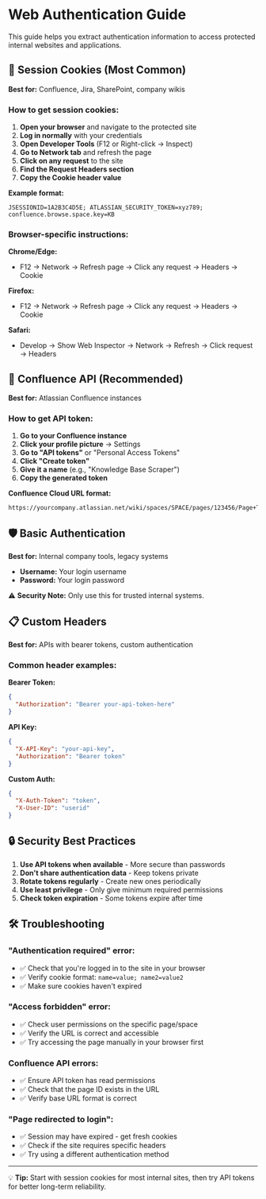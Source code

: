 # Web Authentication Guide

This guide helps you extract authentication information to access protected internal websites and applications.

## 🍪 Session Cookies (Most Common)

**Best for:** Confluence, Jira, SharePoint, company wikis

### How to get session cookies:

1. **Open your browser** and navigate to the protected site
2. **Log in normally** with your credentials
3. **Open Developer Tools** (F12 or Right-click → Inspect)
4. **Go to Network tab** and refresh the page
5. **Click on any request** to the site
6. **Find the Request Headers section**
7. **Copy the Cookie header value**

**Example format:**
```
JSESSIONID=1A2B3C4D5E; ATLASSIAN_SECURITY_TOKEN=xyz789; confluence.browse.space.key=KB
```

### Browser-specific instructions:

**Chrome/Edge:**
- F12 → Network → Refresh page → Click any request → Headers → Cookie

**Firefox:**
- F12 → Network → Refresh page → Click any request → Headers → Cookie

**Safari:**
- Develop → Show Web Inspector → Network → Refresh → Click request → Headers

## 🔑 Confluence API (Recommended)

**Best for:** Atlassian Confluence instances

### How to get API token:

1. **Go to your Confluence instance**
2. **Click your profile picture** → Settings
3. **Go to "API tokens"** or "Personal Access Tokens"
4. **Click "Create token"**
5. **Give it a name** (e.g., "Knowledge Base Scraper")
6. **Copy the generated token**

**Confluence Cloud URL format:**
```
https://yourcompany.atlassian.net/wiki/spaces/SPACE/pages/123456/Page+Title
```

## 🛡️ Basic Authentication

**Best for:** Internal company tools, legacy systems

- **Username:** Your login username
- **Password:** Your login password

⚠️ **Security Note:** Only use this for trusted internal systems.

## 📋 Custom Headers

**Best for:** APIs with bearer tokens, custom authentication

### Common header examples:

**Bearer Token:**
```json
{
  "Authorization": "Bearer your-api-token-here"
}
```

**API Key:**
```json
{
  "X-API-Key": "your-api-key",
  "Authorization": "Bearer token"
}
```

**Custom Auth:**
```json
{
  "X-Auth-Token": "token",
  "X-User-ID": "userid"
}
```

## 🔒 Security Best Practices

1. **Use API tokens when available** - More secure than passwords
2. **Don't share authentication data** - Keep tokens private
3. **Rotate tokens regularly** - Create new ones periodically
4. **Use least privilege** - Only give minimum required permissions
5. **Check token expiration** - Some tokens expire after time

## 🛠️ Troubleshooting

### "Authentication required" error:
- ✅ Check that you're logged in to the site in your browser
- ✅ Verify cookie format: `name=value; name2=value2`
- ✅ Make sure cookies haven't expired

### "Access forbidden" error:
- ✅ Check user permissions on the specific page/space
- ✅ Verify the URL is correct and accessible
- ✅ Try accessing the page manually in your browser first

### Confluence API errors:
- ✅ Ensure API token has read permissions
- ✅ Check that the page ID exists in the URL
- ✅ Verify base URL format is correct

### "Page redirected to login":
- ✅ Session may have expired - get fresh cookies
- ✅ Check if the site requires specific headers
- ✅ Try using a different authentication method

---

💡 **Tip:** Start with session cookies for most internal sites, then try API tokens for better long-term reliability. 